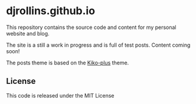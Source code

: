 djrollins.github.io
===================

This repository contains the source code and content for my personal website and blog.

The site is a still a work in progress and is full of test posts. Content coming soon!

The posts theme is based on the [Kiko-plus](https://github.com/AWEEKJ/Kiko-plus) theme.

License
-------
This code is released under the MIT License

